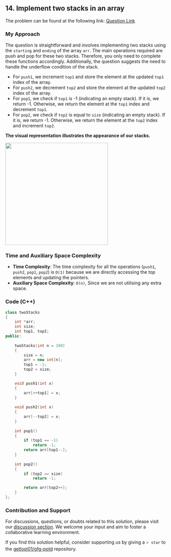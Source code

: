 ## 14. Implement two stacks in an array

The problem can be found at the following link: [Question Link](https://practice.geeksforgeeks.org/problems/implement-two-stacks-in-an-array/1)


### My Approach

The question is straightforward and involves implementing two stacks using the `starting` and `ending` of the array `arr`. The main operations required are push and pop for these two stacks. Therefore, you only need to complete these functions accordingly. Additionally, the question suggests the need to handle the underflow condition of the stack.

- For `push1`, we increment `top1` and store the element at the updated `top1` index of the array.
- For `push2`, we decrement `top2` and store the element at the updated `top2` index of the array.
- For `pop1`, we check if `top1` is -1 (indicating an empty stack). If it is, we return -1. Otherwise, we return the element at the `top1` index and decrement `top1`.
- For `pop2`, we check if `top2` is equal to `size` (indicating an empty stack). If it is, we return -1. Otherwise, we return the element at the `top2` index and increment `top2`.


**The visual representation illustrates the appearance of our stacks.**

<img width=320 src="https://github.com/getlost01/gfg-potd/assets/79409258/0a4288d6-14b5-4132-9a66-4b5e86ff749f" />

### Time and Auxiliary Space Complexity

- **Time Complexity**: The time complexity for all the operations (`push1`, `push2`, `pop1`, `pop2`) is `O(1)` because we are directly accessing the top elements and updating the pointers.
- **Auxiliary Space Complexity**: `O(n)`, Since we are not utilising any extra space.


### Code (C++)
```cpp
class twoStacks
{
    int *arr;
    int size;
    int top1, top2;
public:
    
    twoStacks(int n = 100)
    {
        size = n;
        arr = new int[n];
        top1 = -1;
        top2 = size;
    }

    void push1(int x)
    {
        arr[++top1] = x;
    }
    
    void push2(int x)
    {
        arr[--top2] = x;
    }
    
    int pop1()
    {
        if (top1 == -1)
            return -1;
        return arr[top1--];
    }
    
    int pop2()
    {
        if (top2 == size)
            return -1;

        return arr[top2++];
    }
};
```

### Contribution and Support

For discussions, questions, or doubts related to this solution, please visit our [discussion section](https://github.com/getlost01/gfg-potd/discussions). We welcome your input and aim to foster a collaborative learning environment.

If you find this solution helpful, consider supporting us by giving a `⭐ star` to the [getlost01/gfg-potd](https://github.com/getlost01/gfg-potd) repository.
